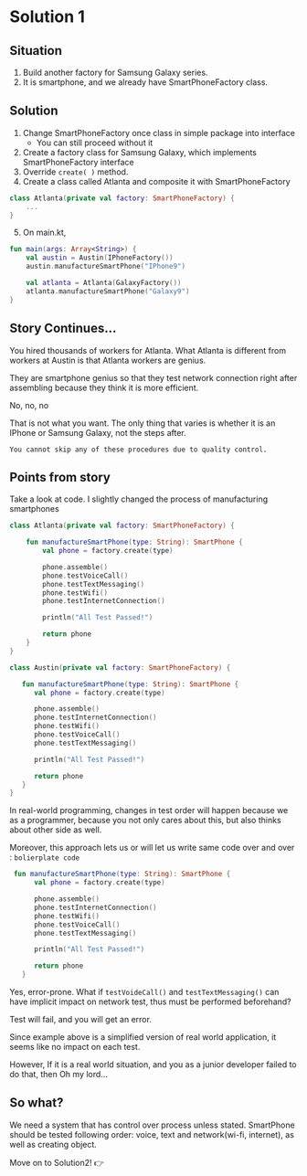 # Solution 1

## Situation
1. Build another factory for Samsung Galaxy series.
2. It is smartphone, and we already have SmartPhoneFactory class.


## Solution
1. Change SmartPhoneFactory once class in simple package into interface
    - You can still proceed without it
2. Create a factory class for Samsung Galaxy, which implements SmartPhoneFactory interface
3. Override `create( )` method.
4. Create a class called Atlanta and composite it with SmartPhoneFactory

```kotlin
class Atlanta(private val factory: SmartPhoneFactory) {
    ...
}
```

5. On main.kt,

```kotlin
fun main(args: Array<String>) {
    val austin = Austin(IPhoneFactory())
    austin.manufactureSmartPhone("IPhone9")

    val atlanta = Atlanta(GalaxyFactory())
    atlanta.manufactureSmartPhone("Galaxy9")
}
```

## Story Continues...
You hired thousands of workers for Atlanta. What Atlanta is different from workers at Austin is that
Atlanta workers are genius.

They are smartphone genius so that they test network connection right after assembling because 
they think it is more efficient.

No, no, no 

That is not what you want. The only thing that varies is whether it is an IPhone or Samsung Galaxy,
not the steps after.

`You cannot skip any of these procedures due to quality control.`


## Points from story
Take a look at code.
I slightly changed the process of manufacturing smartphones
```kotlin
class Atlanta(private val factory: SmartPhoneFactory) {

    fun manufactureSmartPhone(type: String): SmartPhone {
        val phone = factory.create(type)

        phone.assemble()
        phone.testVoiceCall()
        phone.testTextMessaging()
        phone.testWifi()
        phone.testInternetConnection()

        println("All Test Passed!")

        return phone
    }
}

class Austin(private val factory: SmartPhoneFactory) {

   fun manufactureSmartPhone(type: String): SmartPhone {
      val phone = factory.create(type)

      phone.assemble()
      phone.testInternetConnection()
      phone.testWifi()
      phone.testVoiceCall()
      phone.testTextMessaging()

      println("All Test Passed!")

      return phone
   }
}
```
In real-world programming, changes in test order will happen because we as a programmer, 
because you not only cares about this, but also thinks about other side as well.

Moreover, this approach lets us or will let us write same code over and over : `bolierplate code`
```kotlin
 fun manufactureSmartPhone(type: String): SmartPhone {
      val phone = factory.create(type)

      phone.assemble()
      phone.testInternetConnection()
      phone.testWifi()
      phone.testVoiceCall()
      phone.testTextMessaging()

      println("All Test Passed!")

      return phone
   }
```

Yes, error-prone. What if `testVoideCall()` and `testTextMessaging()` can have implicit impact on network test, 
thus must be performed beforehand? 

Test will fail, and you will get an error.

Since example above is a simplified version of real world application, it seems like no impact on each test.

However, If it is a real world situation, and you as a junior developer failed to do that, then Oh my lord...


## So what? 
We need a system that has control over process unless stated.
SmartPhone should be tested following order: voice, text and network(wi-fi, internet), as well as creating object.

Move on to Solution2! :point_right:
